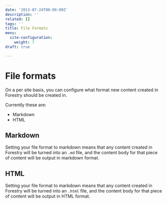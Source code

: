 ```yaml
---
date: '2013-07-24T00:00:00Z'
description: ''
related: []
tags: ''
title: File Formats
menu:
  site-configuration:
    weight: 7
draft: true

---
```

# File formats
On a per site basis, you can configure what format new content created in Forestry should be created in.

Currently these are:
* Markdown
* HTML

## Markdown
Setting your file format to markdown means that any content created in Forestry will be turned into an `.md` file, and the content body for that piece of content will be output in markdown format.

## HTML
Setting your file format to markdown means that any content created in Forestry will be turned into an `.html` file, and the content body for that piece of content will be output in HTML format.